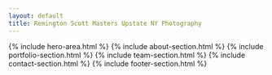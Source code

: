 ```yaml
---
layout: default
title: Remington Scott Masters Upstate NY Photography
---
```

{% include hero-area.html %}
{% include about-section.html %}
{% include portfolio-section.html %}
{% include team-section.html %}
{% include contact-section.html %}
{% include footer-section.html %}